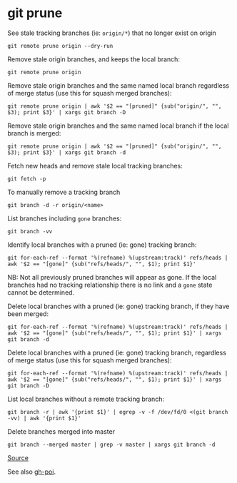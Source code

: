 # git prune

See stale tracking branches (ie: `origin/*`) that no longer exist on origin

```
git remote prune origin --dry-run
```

Remove stale origin branches, and keeps the local branch:

```
git remote prune origin
```

Remove stale origin branches and the same named local branch regardless of merge status (use this for squash merged branches):

```
git remote prune origin | awk '$2 == "[pruned]" {sub("origin/", "", $3); print $3}' | xargs git branch -D
```

Remove stale origin branches and the same named local branch if the local branch is merged:

```
git remote prune origin | awk '$2 == "[pruned]" {sub("origin/", "", $3); print $3}' | xargs git branch -d
```

Fetch new heads and remove stale local tracking branches:

```
git fetch -p
```

To manually remove a tracking branch

```
git branch -d -r origin/<name>
```

List branches including `gone` branches:

```
git branch -vv
```

Identify local branches with a pruned (ie: gone) tracking branch:

```
git for-each-ref --format '%(refname) %(upstream:track)' refs/heads | awk '$2 == "[gone]" {sub("refs/heads/", "", $1); print $1}'
```

NB: Not all previously pruned branches will appear as gone. If the local branches had no tracking relationship there is no link and a `gone` state cannot be determined.

Delete local branches with a pruned (ie: gone) tracking branch, if they have been merged:

```
git for-each-ref --format '%(refname) %(upstream:track)' refs/heads | awk '$2 == "[gone]" {sub("refs/heads/", "", $1); print $1}' | xargs git branch -d
```

Delete local branches with a pruned (ie: gone) tracking branch, regardless of merge status (use this for squash merged branches):

```
git for-each-ref --format '%(refname) %(upstream:track)' refs/heads | awk '$2 == "[gone]" {sub("refs/heads/", "", $1); print $1}' | xargs git branch -D
```

List local branches without a remote tracking branch:

```
git branch -r | awk '{print $1}' | egrep -v -f /dev/fd/0 <(git branch -vv) | awk '{print $1}'
```

Delete branches merged into master

```
git branch --merged master | grep -v master | xargs git branch -d
```

[Source](https://stackoverflow.com/a/33548037/149412)

See also [gh-poi](https://github.com/seachicken/gh-poi).
